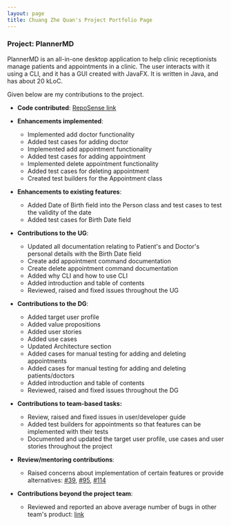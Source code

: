 ```yaml
---
layout: page
title: Chuang Zhe Quan's Project Portfolio Page
---
```


### Project: PlannerMD

PlannerMD is an all-in-one desktop application to help clinic receptionists manage patients and appointments in a clinic. The user interacts with it using a CLI, and it has a GUI created with JavaFX. It is written in Java, and has about 20 kLoC.

Given below are my contributions to the project.
  
* **Code contributed**: [RepoSense link](https://nus-cs2103-ay2122s1.github.io/tp-dashboard/?search=chuangzhequan&sort=groupTitle&sortWithin=title&timeframe=commit&mergegroup=&groupSelect=groupByRepos&breakdown=true&checkedFileTypes=docs~functional-code~test-code~other&since=2021-09-17&tabOpen=true&tabType=authorship&tabAuthor=jiayi1129&tabRepo=AY2122S1-CS2103T-T11-3%2Ftp%5Bmaster%5D&authorshipIsMergeGroup=false&authorshipFileTypes=docs~functional-code~test-code~other&authorshipIsBinaryFileTypeChecked=false)

* **Enhancements implemented**:
  * Implemented add doctor functionality
  * Added test cases for adding doctor  
  * Implemented add appointment functionality
  * Added test cases for adding appointment
  * Implemented delete appointment functionality
  * Added test cases for deleting appointment
  * Created test builders for the Appointment class 

* **Enhancements to existing features**:
  * Added Date of Birth field into the Person class and test cases to test the validity of the date
  * Added test cases for Birth Date field
  
* **Contributions to the UG**:
    * Updated all documentation relating to Patient's and Doctor's personal details with the Birth Date field
    * Create add appointment command documentation
    * Create delete appointment command documentation
    * Added why CLI and how to use CLI
    * Added introduction and table of contents
    * Reviewed, raised and fixed issues throughout the UG
    
* **Contributions to the DG**:
    * Added target user profile
    * Added value propositions
    * Added user stories
    * Added use cases
    * Updated Architecture section
    * Added cases for manual testing for adding and deleting appointments
    * Added cases for manual testing for adding and deleting patients/doctors
    * Added introduction and table of contents
    * Reviewed, raised and fixed issues throughout the DG

* **Contributions to team-based tasks:**
    * Review, raised and fixed issues in user/developer guide
    * Added test builders for appointments so that features can be implemented with their tests
    * Documented and updated the target user profile, use cases and user stories throughout the project
  
* **Review/mentoring contributions**:
  * Raised concerns about implementation of certain features or provide alternatives: [#39](https://github.com/AY2122S1-CS2103T-T11-3/tp/pull/39), [#95](https://github.com/AY2122S1-CS2103T-T11-3/tp/pull/95), [#114](https://github.com/AY2122S1-CS2103T-T11-3/tp/pull/114)
  
* **Contributions beyond the project team**:
    * Reviewed and reported an above average number of bugs in other team's product: [link](https://github.com/chuangzhequan/ped/issues)
